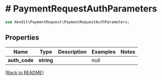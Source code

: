 # # PaymentRequestAuthParameters


```php
use Xendit\PaymentRequest\PaymentRequestAuthParameters;
```

## Properties

Name | Type | Description | Examples | Notes
------------ | ------------- | ------------- | ------------- | ------------- 
**auth_code** | **string** |  | null | 

[[Back to README]](../../README.md)

